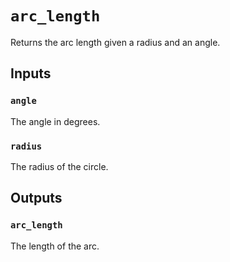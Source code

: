 # `arc_length`

Returns the arc length given a radius and an angle.

## Inputs

### `angle`
The angle in degrees.

### `radius`
The radius of the circle.

## Outputs

### `arc_length`
The length of the arc.